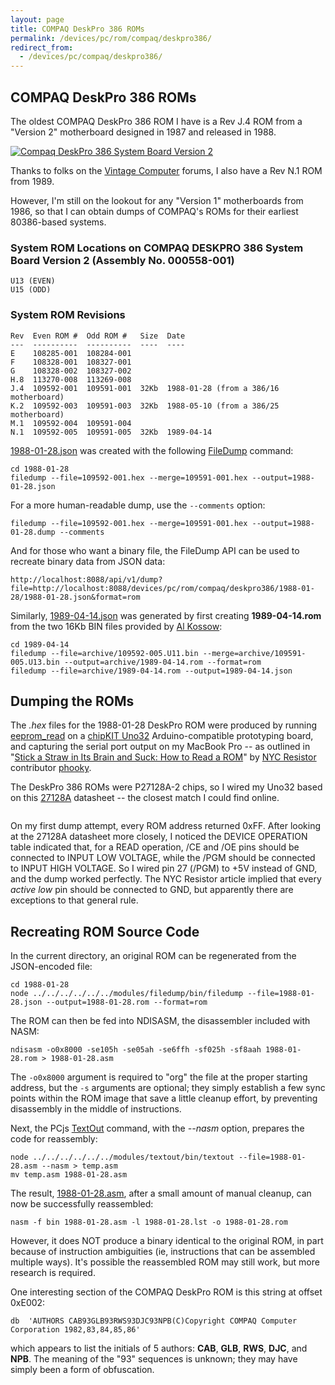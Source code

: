 ```yaml
---
layout: page
title: COMPAQ DeskPro 386 ROMs
permalink: /devices/pc/rom/compaq/deskpro386/
redirect_from:
  - /devices/pc/compaq/deskpro386/
---
```


COMPAQ DeskPro 386 ROMs
---

The oldest COMPAQ DeskPro 386 ROM I have is a Rev J.4 ROM from a "Version 2" motherboard designed
in 1987 and released in 1988.

[<img src="http://archive.pcjs.org/pubs/pc/reference/compaq/images/Compaq_DeskPro_386-16_System_Board_V2-640.jpg" alt="Compaq DeskPro 386 System Board Version 2"/>](http://archive.pcjs.org/pubs/pc/reference/compaq/images/Compaq_DeskPro_386-16_System_Board_V2.jpg)

Thanks to folks on the [Vintage Computer](http://www.vintage-computer.com/) forums, I also have a Rev N.1 ROM from 1989.

However, I'm still on the lookout for any "Version 1" motherboards from 1986, so that I can obtain dumps of COMPAQ's
ROMs for their earliest 80386-based systems.

### System ROM Locations on COMPAQ DESKPRO 386 System Board Version 2 (Assembly No. 000558-001)

	U13 (EVEN)
	U15 (ODD)

### System ROM Revisions

	Rev  Even ROM #  Odd ROM #   Size  Date
	---  ----------  ----------  ----  ----
	E    108285-001  108284-001
	F    108328-001  108327-001
	G    108328-002  108327-002
	H.8  113270-008  113269-008
	J.4  109592-001  109591-001  32Kb  1988-01-28 (from a 386/16 motherboard)
	K.2  109592-003  109591-003  32Kb  1988-05-10 (from a 386/25 motherboard)
	M.1  109592-004  109591-004
	N.1  109592-005  109591-005  32Kb  1989-04-14	

[1988-01-28.json](1988-01-28/1988-01-28.json) was created with the following [FileDump](/modules/filedump/) command:

	cd 1988-01-28
	filedump --file=109592-001.hex --merge=109591-001.hex --output=1988-01-28.json

For a more human-readable dump, use the `--comments` option:

	filedump --file=109592-001.hex --merge=109591-001.hex --output=1988-01-28.dump --comments

And for those who want a binary file, the FileDump API can be used to recreate binary data from JSON data:

	http://localhost:8088/api/v1/dump?file=http://localhost:8088/devices/pc/rom/compaq/deskpro386/1988-01-28/1988-01-28.json&format=rom

Similarly, [1989-04-14.json](1989-04-14/1989-04-14.json) was generated by first creating **1989-04-14.rom**
from the two 16Kb BIN files provided by [Al Kossow](http://www.vintage-computer.com/vcforum/member.php?2256-Al-Kossow):

	cd 1989-04-14
	filedump --file=archive/109592-005.U11.bin --merge=archive/109591-005.U13.bin --output=archive/1989-04-14.rom --format=rom
	filedump --file=archive/1989-04-14.rom --output=1989-04-14.json

Dumping the ROMs
---
The *.hex* files for the 1988-01-28 DeskPro ROM were produced by running
[eeprom_read](http://github.com/phooky/PROM/blob/master/tools/eeprom_read/eeprom_read.pde)
on a [chipKIT Uno32](http://www.digilentinc.com/Products/Detail.cfm?NavPath=2,892,893&Prod=CHIPKIT-UNO32)
Arduino-compatible prototyping board, and capturing the serial port output on my MacBook Pro -- as outlined in
"[Stick a Straw in Its Brain and Suck: How to Read a ROM](http://www.nycresistor.com/2012/07/07/stick-a-straw-in-its-brain-and-suck-how-to-read-a-rom/)"
by [NYC Resistor](http://www.nycresistor.com/) contributor [phooky](http://www.nycresistor.com/author/phooky/).

The DeskPro 386 ROMs were P27128A-2 chips, so I wired my Uno32 based on this
[27128A](http://archive.pcjs.org/pubs/pc/datasheets/27128A.pdf) datasheet -- the closest match I could find online.

![<img src="http://archive.pcjs.org/pubs/pc/reference/compaq/images/Compaq_DeskPro_386-16_System_ROM_V2_Breadboard-640.jpg" alt="Compaq DeskPro 386 System ROM Version 2"/>](http://archive.pcjs.org/pubs/pc/reference/compaq/images/Compaq_DeskPro_386-16_System_ROM_V2_Breadboard.jpg)

On my first dump attempt, every ROM address returned 0xFF.  After looking at the 27128A datasheet more closely,
I noticed the DEVICE OPERATION table indicated that, for a READ operation, /CE and /OE pins should be connected to
INPUT LOW VOLTAGE, while the /PGM should be connected to INPUT HIGH VOLTAGE.  So I wired pin 27 (/PGM) to +5V instead
of GND, and the dump worked perfectly.  The NYC Resistor article implied that every *active low* pin should be
connected to GND, but apparently there are exceptions to that general rule.

Recreating ROM Source Code
---
In the current directory, an original ROM can be regenerated from the JSON-encoded file:

	cd 1988-01-28
	node ../../../../../../modules/filedump/bin/filedump --file=1988-01-28.json --output=1988-01-28.rom --format=rom

The ROM can then be fed into NDISASM, the disassembler included with NASM:

	ndisasm -o0x8000 -se105h -se05ah -se6ffh -sf025h -sf8aah 1988-01-28.rom > 1988-01-28.asm

The `-o0x8000` argument is required to "org" the file at the proper starting address, but the `-s` arguments
are optional; they simply establish a few sync points within the ROM image that save a little cleanup effort, by
preventing disassembly in the middle of instructions.

Next, the PCjs [TextOut](/modules/textout/) command, with the *--nasm* option, prepares the code for reassembly:

	node ../../../../../../modules/textout/bin/textout --file=1988-01-28.asm --nasm > temp.asm
	mv temp.asm 1988-01-28.asm

The result, [1988-01-28.asm](1988-01-28/1988-01-28.asm), after a small amount of manual cleanup, can now be
successfully reassembled:

	nasm -f bin 1988-01-28.asm -l 1988-01-28.lst -o 1988-01-28.rom

However, it does NOT produce a binary identical to the original ROM, in part because of instruction ambiguities (ie,
instructions that can be assembled multiple ways). It's possible the reassembled ROM may still work, but more research
is required.

One interesting section of the COMPAQ DeskPro ROM is this string at offset 0xE002:
 
	db	'AUTHORS CAB93GLB93RWS93DJC93NPB(C)Copyright COMPAQ Computer Corporation 1982,83,84,85,86'

which appears to list the initials of 5 authors: **CAB**, **GLB**, **RWS**, **DJC**, and **NPB**.  The meaning of the
"93" sequences is unknown; they may have simply been a form of obfuscation.
